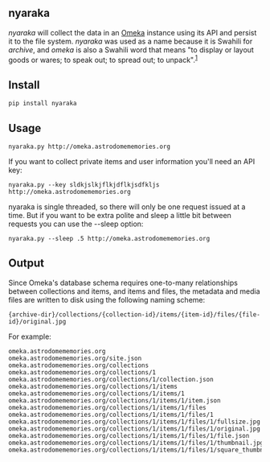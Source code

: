 ## nyaraka

*nyaraka* will collect the data in an [Omeka] instance using its API and persist
it to the file system.  *nyaraka* was used as a name because it is Swahili for
*archive*, and *omeka* is also a Swahili word that means "to display or layout
goods or wares; to speak out; to spread out; to unpack".<sup>[1]</sup>

## Install

    pip install nyaraka

## Usage

    nyaraka.py http://omeka.astrodomememories.org

If you want to collect private items and user information you'll need an API key:

    nyaraka.py --key sldkjslkjflkjdflkjsdfkljs http://omeka.astrodomememories.org

nyaraka is single threaded, so there will only be one request issued at a time.
But if you want to be extra polite and sleep a little bit between requests you
can use the --sleep option:

    nyaraka.py --sleep .5 http://omeka.astrodomememories.org

## Output

Since Omeka's database schema requires one-to-many relationships between collections and items, and items and files, the metadata and media files are written 
to disk using the following naming scheme:

    {archive-dir}/collections/{collection-id}/items/{item-id}/files/{file-id}/original.jpg

For example:

```
omeka.astrodomememories.org
omeka.astrodomememories.org/site.json
omeka.astrodomememories.org/collections
omeka.astrodomememories.org/collections/1
omeka.astrodomememories.org/collections/1/collection.json
omeka.astrodomememories.org/collections/1/items
omeka.astrodomememories.org/collections/1/items/1
omeka.astrodomememories.org/collections/1/items/1/item.json
omeka.astrodomememories.org/collections/1/items/1/files
omeka.astrodomememories.org/collections/1/items/1/files/1
omeka.astrodomememories.org/collections/1/items/1/files/1/fullsize.jpg
omeka.astrodomememories.org/collections/1/items/1/files/1/original.jpg
omeka.astrodomememories.org/collections/1/items/1/files/1/file.json
omeka.astrodomememories.org/collections/1/items/1/files/1/thumbnail.jpg
omeka.astrodomememories.org/collections/1/items/1/files/1/square_thumbnail.jpg
```

[1]: http://mars.gmu.edu/bitstream/handle/1920/6089/2008-02-20_IntroOmeka.pdf
[application]: http://omeka.org/ 
[Omeka]: http://omeka.org/
